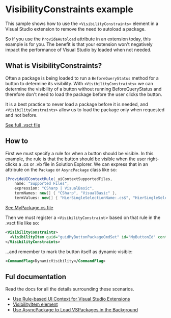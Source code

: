 # VisibilityConstraints example

This sample shows how to use the `<VisibilityConstraints>` element in a Visual Studio extension to remove the need to autoload a package.

So if you use the `ProvideAutoload` attribute in an extension today, this example is for you. The benefit is that your extension won't negatively impact the performance of Visual Studio by loaded when not needed.

## What is VisibilityConstraints?

Often a package is being loaded to run a `BeforeQueryStatus` method for a button to determine its visibility. With `<VisibilityConstraints>` we can determine the visibility of a button without running BeforeQueryStatus and therefore don't need to load the package before the user clicks the button.

It is a best practice to never load a package before it is needed, and `<VisibilityConstraints>` allow us to load the package only when requested and not before.

[See full .vsct file](src/VsCommandTable.vsct)

## How to
First we must specify a rule for when a button should be visible. In this example, the rule is that the button should be visible when the user right-clicks a .cs or .vb file in Solution Explorer. We can express that in an attribute on the `Package` or `AsyncPackage` class like so:

```csharp
[ProvideUIContextRule(_uiContextSupportedFiles,
    name: "Supported Files",
    expression: "CSharp | VisualBasic",
    termNames: new[] { "CSharp", "VisualBasic" },
    termValues: new[] { "HierSingleSelectionName:.cs$", "HierSingleSelectionName:.vb$" })]
```

[See MyPackage.cs file](src/MyPackage.cs)

Then we must register a `<VisibilityConstraint`> based on that rule in the .vsct file like so:

```xml
<VisibilityConstraints>
  <VisibilityItem guid="guidMyButtonPackageCmdSet" id="MyButtonId" context="uiContextSupportedFiles" />
</VisibilityConstraints>
```

...and remember to mark the button itself as dynamic visible:

```xml
<CommandFlag>DynamicVisibility</CommandFlag>
```

## Ful documentation
Read the docs for all the details surrounding these scenarios.

* [Use Rule-based UI Context for Visual Studio Extensions](https://docs.microsoft.com/visualstudio/extensibility/how-to-use-rule-based-ui-context-for-visual-studio-extensions)
* [VisibilityItem element](https://docs.microsoft.com/en-us/visualstudio/extensibility/visibilityitem-element)
* [Use AsyncPackage to Load VSPackages in the Background](https://docs.microsoft.com/visualstudio/extensibility/how-to-use-asyncpackage-to-load-vspackages-in-the-background)